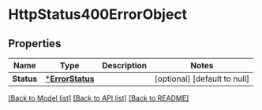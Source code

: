 # HttpStatus400ErrorObject

## Properties
Name | Type | Description | Notes
------------ | ------------- | ------------- | -------------
**Status** | [***ErrorStatus**](error-status.md) |  | [optional] [default to null]

[[Back to Model list]](../README.md#documentation-for-models) [[Back to API list]](../README.md#documentation-for-api-endpoints) [[Back to README]](../README.md)

